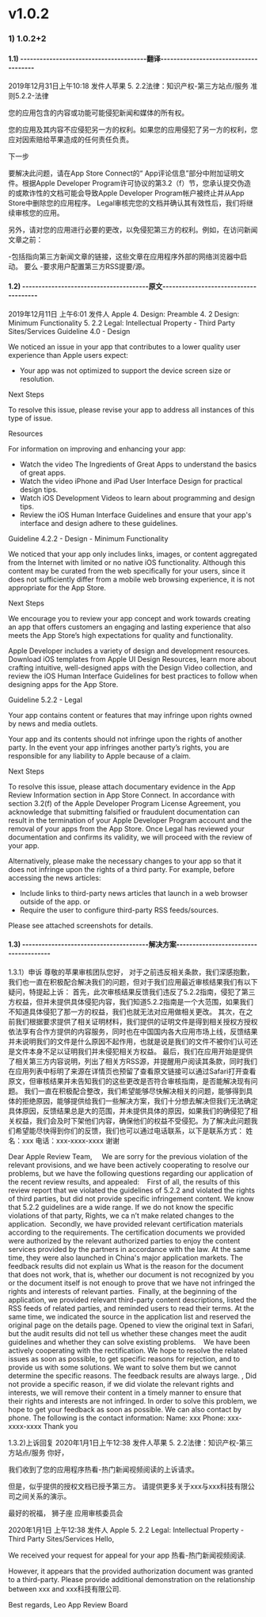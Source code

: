 # v1.0.2
### 1) 1.0.2+2
#### 1.1) ---------------------------------------翻译-------------------------------------- 
2019年12月31日上午10:18
发件人苹果
5. 2.2法律：知识产权-第三方站点/服务
准则5.2.2-法律


您的应用包含的内容或功能可能侵犯新闻和媒体的所有权。

您的应用及其内容不应侵犯另一方的权利。如果您的应用侵犯了另一方的权利，您应对因索赔给苹果造成的任何责任负责。

下一步

要解决此问题，请在App Store Connect的“ App评论信息”部分中附加证明文件。根据Apple Developer Program许可协议的第3.2（f）节，您承认提交伪造的或欺诈性的文档可能会导致Apple Developer Program帐户被终止并从App Store中删除您的应用程序。 Legal审核完您的文档并确认其有效性后，我们将继续审核您的应用。

另外，请对您的应用进行必要的更改，以免侵犯第三方的权利。例如，在访问新闻文章之前：

-包括指向第三方新闻文章的链接，这些文章在应用程序外部的网络浏览器中启动。
要么
-要求用户配置第三方RSS提要/源。


#### 1.2) ---------------------------------------原文-------------------------------------- 
2019年12月11日 上午6:01
发件人 Apple
4. Design: Preamble
4. 2 Design: Minimum Functionality
5. 2.2 Legal: Intellectual Property - Third Party Sites/Services
Guideline 4.0 - Design


We noticed an issue in your app that contributes to a lower quality user experience than Apple users expect:

- Your app was not optimized to support the device screen size or resolution. 

Next Steps

To resolve this issue, please revise your app to address all instances of this type of issue.

Resources

For information on improving and enhancing your app:

- Watch the video The Ingredients of Great Apps to understand the basics of great apps.
- Watch the video iPhone and iPad User Interface Design for practical design tips.
- Watch iOS Development Videos to learn about programming and design tips.
- Review the iOS Human Interface Guidelines and ensure that your app's interface and design adhere to these guidelines.

Guideline 4.2.2 - Design - Minimum Functionality


We noticed that your app only includes links, images, or content aggregated from the Internet with limited or no native iOS functionality. Although this content may be curated from the web specifically for your users, since it does not sufficiently differ from a mobile web browsing experience, it is not appropriate for the App Store.

Next Steps

We encourage you to review your app concept and work towards creating an app that offers customers an engaging and lasting experience that also meets the App Store’s high expectations for quality and functionality.

Apple Developer includes a variety of design and development resources. Download iOS templates from Apple UI Design Resources, learn more about crafting intuitive, well-designed apps with the Design Video collection, and review the iOS Human Interface Guidelines for best practices to follow when designing apps for the App Store.

Guideline 5.2.2 - Legal


Your app contains content or features that may infringe upon rights owned by news and media outlets.

Your app and its contents should not infringe upon the rights of another party. In the event your app infringes another party’s rights, you are responsible for any liability to Apple because of a claim.

Next Steps

To resolve this issue, please attach documentary evidence in the App Review Information section in App Store Connect. In accordance with section 3.2(f) of the Apple Developer Program License Agreement, you acknowledge that submitting falsified or fraudulent documentation can result in the termination of your Apple Developer Program account and the removal of your apps from the App Store. Once Legal has reviewed your documentation and confirms its validity, we will proceed with the review of your app.

Alternatively, please make the necessary changes to your app so that it does not infringe upon the rights of a third party. For example, before accessing the news articles:

- Include links to third-party news articles that launch in a web browser outside of the app.
or
- Require the user to configure third-party RSS feeds/sources.

Please see attached screenshots for details.
#### 1.3) ---------------------------------------解决方案-------------------------------------- 

1.3.1）申诉
尊敬的苹果审核团队您好，
    对于之前违反相关条款，我们深感抱歉，我们也一直在积极配合解决我们的问题，但对于我们应用最近审核结果我们有以下疑问，特提起上诉：
   首先，此次审核结果反馈我们违反了5.2.2指南，侵犯了第三方权益，但并未提供具体侵犯内容，我们知道5.2.2指南是一个大范围，如果我们不知道具体侵犯了那一方的权益，我们也就无法对应用做相关更改。
 其次，在之前我们根据要求提供了相关证明材料，我们提供的证明文件是得到相关授权方授权依法享有合作方提供的内容服务，同时也在中国国内各大应用市场上线，反馈结果并未说明我们的文件是什么原因不起作用，也就是说是我们的文件不被你们认可还是文件本身不足以证明我们并未侵犯相关方权益。
 最后，我们在应用开始是提供了相关第三方内容说明，列出了相关方RSS源，并提醒用户阅读其条款，同时我们在应用列表中标明了来源在详情页也预留了查看原文链接可以通过Safari打开查看原文，但审核结果并未告知我们的这些更改是否符合审核指南，是否能解决现有问题。
   我们一直在积极配合整改，我们希望能够尽快解决相关的问题，能够得到具体的拒绝原因，能够提供给我们一些解决方案，我们十分想去解决但我们无法确定具体原因，反馈结果总是大的范围，并未提供具体的原因，如果我们的确侵犯了相关权益，我们会及时下架他们内容，确保他们的权益不受侵犯。为了解决此问题我们希望能尽快得到你们的反馈，我们也可以通过电话联系，以下是联系方式：
姓名：xxx
电话：xxx-xxxx-xxxx
谢谢

Dear Apple Review Team,
    We are sorry for the previous violation of the relevant provisions, and we have been actively cooperating to resolve our problems, but we have the following questions regarding our application of the recent review results, and appealed:
   First of all, the results of this review report that we violated the guidelines of 5.2.2 and violated the rights of third parties, but did not provide specific infringement content. We know that 5.2.2 guidelines are a wide range. If we do not know the specific violations of that party, Rights, we ca n’t make related changes to the application.
 Secondly, we have provided relevant certification materials according to the requirements. The certification documents we provided were authorized by the relevant authorized parties to enjoy the content services provided by the partners in accordance with the law. At the same time, they were also launched in China's major application markets. The feedback results did not explain us What is the reason for the document that does not work, that is, whether our document is not recognized by you or the document itself is not enough to prove that we have not infringed the rights and interests of relevant parties.
 Finally, at the beginning of the application, we provided relevant third-party content descriptions, listed the RSS feeds of related parties, and reminded users to read their terms. At the same time, we indicated the source in the application list and reserved the original page on the details page. Opened to view the original text in Safari, but the audit results did not tell us whether these changes meet the audit guidelines and whether they can solve existing problems.
   We have been actively cooperating with the rectification. We hope to resolve the related issues as soon as possible, to get specific reasons for rejection, and to provide us with some solutions. We want to solve them but we cannot determine the specific reasons. The feedback results are always large. , Did not provide a specific reason, if we did violate the relevant rights and interests, we will remove their content in a timely manner to ensure that their rights and interests are not infringed. In order to solve this problem, we hope to get your feedback as soon as possible. We can also contact by phone. The following is the contact information:
Name: xxx
Phone: xxx-xxxx-xxxx
Thank you

1.3.2)上诉回复
2020年1月1日上午12:38
发件人苹果
5. 2.2法律：知识产权-第三方站点/服务
你好，

我们收到了您的应用程序热看-热门新闻视频阅读的上诉请求。

但是，似乎提供的授权文档已授予第三方。 请提供更多关于xxx与xxx科技有限公司之间关系的演示。

最好的祝福，
狮子座
应用审核委员会

2020年1月1日 上午12:38
发件人 Apple
5. 2.2 Legal: Intellectual Property - Third Party Sites/Services
Hello,

We received your request for appeal for your app 热看-热门新闻视频阅读.

However, it appears that the provided authorization document was granted to a third-party. Please provide additional demonstration on the relationship between xxx and xxx科技有限公司.

Best regards,
Leo
App Review Board
  

